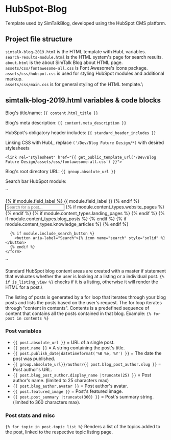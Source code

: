 # HubSpot-Blog

Template used by SimTalkBlog, developed using the HubSpot CMS platform.

## Project file structure

`simtalk-blog-2019.html` is the HTML template with HubL variables.\
`search-results-module.html` is the HTML system's page for search results.\
`about.html` is the about SimTalk Blog about HTML page.\
`assets/css/fontawesome-all.css` is Font Awesome's icons package.\
`assets/css/hubspot.css` is used for styling HubSpot modules and additional markup.\
`assets/css/main.css` is for general styling of the HTML template.\

## simtalk-blog-2019.html variables & code blocks

Blog's title/name: `{{ content.html_title }}`

Blog's meta description: `{{ content.meta_description }}`

HubSpot's obligatory header includes: `{{ standard_header_includes }}`

Linking CSS with HubL, replace `('/Dev/Blog Future Design/*)` with desired stylesheets 

`<link rel="stylesheet" href="{{ get_public_template_url('/Dev/Blog Future Design/assets/css/fontawesome-all.css') }}">`

Blog's root directory URL: `{{ group.absolute_url }}` 

Search bar HubSpot module:

``
<div class="hs-search-field"> 
  <div class="hs-search-field__bar"> 
    <form action="/{{ site_settings.content_search_results_page_path }}">
      {% if module.field_label %}
        <label for="term">{{ module.field_label }}</label>
      {% endif %}
      <input style="background-color: #fff;" type="text" class="hs-search-field__input" name="term" autocomplete="off" aria-label="{{ module.field_label || "Search" }}" placeholder="Search for a post...">
      {% if module.content_types.website_pages %}
        <input type="hidden" name="type" value="SITE_PAGE">
      {% endif %}
      {% if module.content_types.landing_pages %}
        <input type="hidden" name="type" value="LANDING_PAGE">
      {% endif %}
      {% if module.content_types.blog_posts %}
        <input type="hidden" name="type" value="BLOG_POST">
        <input type="hidden" name="type" value="LISTING_PAGE">
      {% endif %}
      {% if module.content_types.knowledge_articles %}
        <input type="hidden" name="type" value="KNOWLEDGE_ARTICLE">
      {% endif %}

      {% if module.include_search_button %}
        <button aria-label="Search">{% icon name="search" style="solid" %}</button>
      {% endif %}
    </form>
  </div>
  <ul class="hs-search-field__suggestions"></ul>
</div>
``              

Standard HubSpot blog content areas are created with a master if statement that evaluates whether the user is looking at a listing or a individual post. `{% if is_listing_view %}` checks if it is a listing, otherwise it will render the HTML for a post.\

The listing of posts is generated by a for loop that iterates through your blog posts and lists the posts based on the user's request. The for loop iterates through "content in contents". Contents is a predefined sequence of content that contains all the posts contained in that blog. Example: `{% for post in contents %}`

### Post variables

- `{{ post.absolute_url }}` = URL of a single post.
- `{{ post.name }}` = A string containing the post's title.
- `{{ post.publish_date|datetimeformat('%B %e, %Y') }}` = The date the post was published.
- `{{ group.absolute_url}}/author/{{ post.blog_post_author.slug }}` = Post author's URL.
- `{{ post.blog_post_author.display_name |truncate(25) }}` = Post author's name. (limited to 25 characters max)
- `{{ post.blog_author.avatar }}` = Post author's avatar.
- `{{ post.featured_image }}` = Post's featured image.
- `{{ post.post_summary |truncate(360) }}` = Post's summary string. (limited to 360 characters max).

### Post stats and misc

 `{% for topic in post.topic_list %}` Renders a list of the topics added to the post, linked to the respective topic listing page. 
